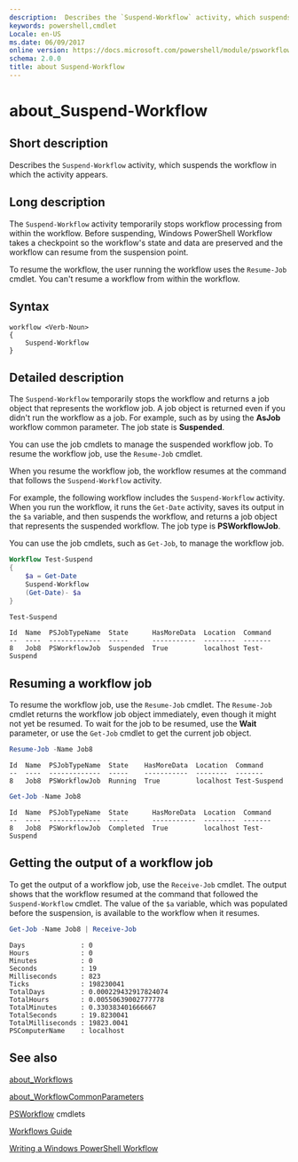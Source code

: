 ```yaml
---
description:  Describes the `Suspend-Workflow` activity, which suspends the workflow in which the activity appears. 
keywords: powershell,cmdlet
Locale: en-US
ms.date: 06/09/2017
online version: https://docs.microsoft.com/powershell/module/psworkflow/about/about_suspend-workflow?view=powershell-5.1&WT.mc_id=ps-gethelp
schema: 2.0.0
title: about Suspend-Workflow
---
```


# about_Suspend-Workflow

## Short description

Describes the `Suspend-Workflow` activity, which suspends the workflow in which
the activity appears.

## Long description

The `Suspend-Workflow` activity temporarily stops workflow processing from
within the workflow. Before suspending, Windows PowerShell Workflow takes a
checkpoint so the workflow's state and data are preserved and the workflow can
resume from the suspension point.

To resume the workflow, the user running the workflow uses the `Resume-Job`
cmdlet. You can't resume a workflow from within the workflow.

## Syntax

```
workflow <Verb-Noun>
{
    Suspend-Workflow
}
```

## Detailed description

The `Suspend-Workflow` temporarily stops the workflow and returns a job object
that represents the workflow job. A job object is returned even if you didn't
run the workflow as a job. For example, such as by using the **AsJob** workflow
common parameter. The job state is **Suspended**.

You can use the job cmdlets to manage the suspended workflow job. To resume the
workflow job, use the `Resume-Job` cmdlet.

When you resume the workflow job, the workflow resumes at the command that
follows the `Suspend-Workflow` activity.

For example, the following workflow includes the `Suspend-Workflow` activity.
When you run the workflow, it runs the `Get-Date` activity, saves its output in
the `$a` variable, and then suspends the workflow, and returns a job object
that represents the suspended workflow. The job type is **PSWorkflowJob**.

You can use the job cmdlets, such as `Get-Job`, to manage the workflow job.

```powershell
Workflow Test-Suspend
{
    $a = Get-Date
    Suspend-Workflow
    (Get-Date)- $a
}

Test-Suspend
```

```Output
Id  Name  PSJobTypeName  State      HasMoreData  Location  Command
--  ----  -------------  -----      -----------  --------  -------
8   Job8  PSWorkflowJob  Suspended  True         localhost Test-Suspend
```

## Resuming a workflow job

To resume the workflow job, use the `Resume-Job` cmdlet. The `Resume-Job`
cmdlet returns the workflow job object immediately, even though it might not
yet be resumed. To wait for the job to be resumed, use the **Wait** parameter,
or use the `Get-Job` cmdlet to get the current job object.

```powershell
Resume-Job -Name Job8
```

```Output
Id  Name  PSJobTypeName  State    HasMoreData  Location  Command
--  ----  -------------  -----    -----------  --------  -------
8   Job8  PSWorkflowJob  Running  True         localhost Test-Suspend
```

```powershell
Get-Job -Name Job8
```

```Output
Id  Name  PSJobTypeName  State      HasMoreData  Location  Command
--  ----  -------------  -----      -----------  --------  -------
8   Job8  PSWorkflowJob  Completed  True         localhost Test-Suspend
```

## Getting the output of a workflow job

To get the output of a workflow job, use the `Receive-Job` cmdlet. The output
shows that the workflow resumed at the command that followed the
`Suspend-Workflow` cmdlet. The value of the `$a` variable, which was populated
before the suspension, is available to the workflow when it resumes.

```powershell
Get-Job -Name Job8 | Receive-Job
```

```Output
Days              : 0
Hours             : 0
Minutes           : 0
Seconds           : 19
Milliseconds      : 823
Ticks             : 198230041
TotalDays         : 0.000229432917824074
TotalHours        : 0.00550639002777778
TotalMinutes      : 0.330383401666667
TotalSeconds      : 19.8230041
TotalMilliseconds : 19823.0041
PSComputerName    : localhost
```

## See also

[about_Workflows](about_Workflows.md)

[about_WorkflowCommonParameters](about_WorkflowCommonParameters.md)

[PSWorkflow](xref:PSWorkflow) cmdlets

[Workflows Guide](/previous-versions/powershell/scripting/components/workflows-guide)

[Writing a Windows PowerShell Workflow](/previous-versions/powershell/scripting/developer/workflow/writing-a-windows-powershell-workflow)
